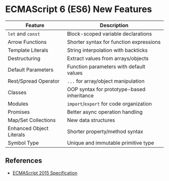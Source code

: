 # ECMAScript 6 (ES6) New Features

| Feature | Description |
|---------|-------------|
| `let` and `const` | Block-scoped variable declarations |
| Arrow Functions | Shorter syntax for function expressions |
| Template Literals | String interpolation with backticks |
| Destructuring | Extract values from arrays/objects |
| Default Parameters | Function parameters with default values |
| Rest/Spread Operator | `...` for array/object manipulation |
| Classes | OOP syntax for prototype-based inheritance |
| Modules | `import`/`export` for code organization |
| Promises | Better async operation handling |
| Map/Set Collections | New data structures |
| Enhanced Object Literals | Shorter property/method syntax |
| Symbol Type | Unique and immutable primitive type |

## References
- [ECMAScript 2015 Specification](https://www.ecma-international.org/ecma-262/6.0/)